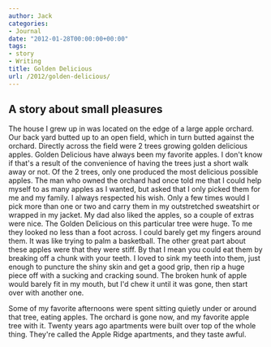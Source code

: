 ```yaml
---
author: Jack
categories:
- Journal
date: "2012-01-28T00:00:00+00:00"
tags:
- story
- Writing
title: Golden Delicious
url: /2012/golden-delicious/
---
```


## A story about small pleasures

The house I grew up in was located on the edge of a large apple orchard. Our back yard butted up to an open field, which in turn butted against the orchard. Directly across the field were 2 trees growing golden delicious apples. Golden Delicious have always been my favorite apples. I don't know if that's a result of the convenience of having the trees just a short walk away or not. Of the 2 trees, only one produced the most delicious possible apples. The man who owned the orchard had once told me that I could help myself to as many apples as I wanted, but asked that I only picked them for me and my family. I always respected his wish. Only a few times would I pick more than one or two and carry them in my outstretched sweatshirt or wrapped in my jacket. My dad also liked the apples, so a couple of extras were nice. The Golden Delicious on this particular tree were huge. To me they looked no less than a foot across. I could barely get my fingers around them. It was like trying to palm a basketball. The other great part about these apples were that they were stiff. By that I mean you could eat them by breaking off a chunk with your teeth. I loved to sink my teeth into them, just enough to puncture the shiny skin and get a good grip, then rip a huge piece off with a sucking and cracking sound. The broken hunk of apple would barely fit in my mouth, but I'd chew it until it was gone, then start over with another one.

Some of my favorite afternoons were spent sitting quietly under or around that tree, eating apples. The orchard is gone now, and my favorite apple tree with it. Twenty years ago apartments were built over top of the whole thing. They're called the Apple Ridge apartments, and they taste awful.
